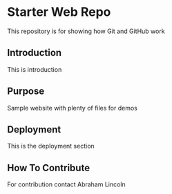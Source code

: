 # Starter Web Repo

This repository is for showing how Git and GitHub work

## Introduction

This is introduction

## Purpose

Sample website with plenty of files for demos

## Deployment

This is the deployment section

## How To Contribute

For contribution contact Abraham Lincoln
